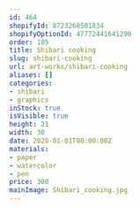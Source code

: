 ```yaml
---
id: 464
shopifyId: 8723268501834
shopifyOptionId: 47772441641290
order: 105
title: Shibari cooking
slug: shibari-cooking
url: art-works/shibari-cooking
aliases: []
categories:
- shibari
- graphics
inStock: true
isVisible: true
height: 21
width: 30
date: 2020-01-01T00:00:00Z
materials:
- paper
- watercolor
- pen
price: 300
mainImage: Shibari_cooking.jpg
---
```

